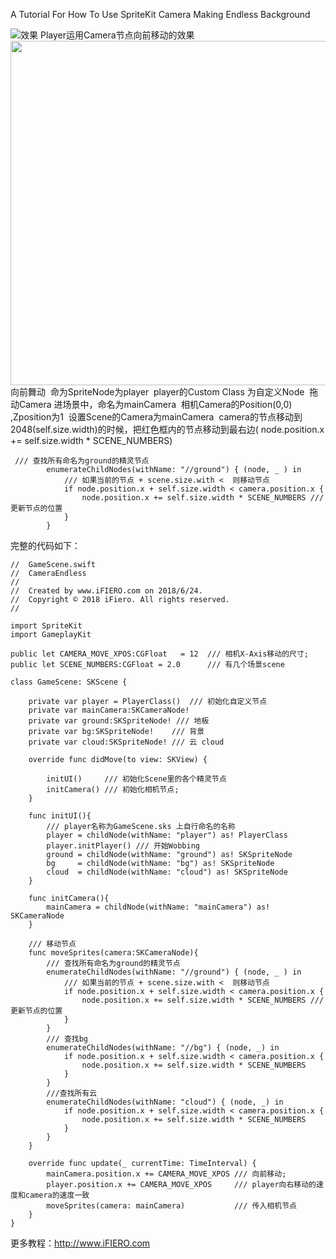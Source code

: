 
A Tutorial For How To Use SpriteKit Camera Making Endless Background 

<img src="https://upload-images.jianshu.io/upload_images/3896436-5ea7bb7aff8f1660.gif?imageMogr2/auto-orient/strip%7CimageView2/2/w/700" alt="效果" />
Player运用Camera节点向前移动的效果

<img class="alignnone size-full wp-image-469" src="http://www.ifiero.com/wp-content/uploads/2018/06/wobbing.png" alt="" width="1000" height="551" />
向前舞动

<img src="https://upload-images.jianshu.io/upload_images/3896436-7fa3ce6c8cc4f30d.png?imageMogr2/auto-orient/" alt="" />
命为SpriteNode为player

<img src="https://upload-images.jianshu.io/upload_images/3896436-05063a2325524555.png?imageMogr2/auto-orient/" alt="" />
player的Custom Class 为自定义Node

<img src="https://upload-images.jianshu.io/upload_images/3896436-5525c51c89ea758b.png?imageMogr2/auto-orient/" alt="" />
拖动Camera 进场景中，命名为mainCamera

<img src="https://upload-images.jianshu.io/upload_images/3896436-7596037a73110e5a.png?imageMogr2/auto-orient/" alt="" />
相机Camera的Position(0,0) ,Zposition为1

<img src="https://upload-images.jianshu.io/upload_images/3896436-852bd1f2232cd6c8.png?imageMogr2/auto-orient/" alt="" />
设置Scene的Camera为mainCamera

<img src="https://upload-images.jianshu.io/upload_images/3896436-229fb278525be6c3.png" alt="" />
camera的节点移动到2048(self.size.width)的时候，把红色框内的节点移动到最右边( node.position.x += self.size.width * SCENE_NUMBERS)


```
 /// 查找所有命名为ground的精灵节点
        enumerateChildNodes(withName: "//ground") { (node, _ ) in
            /// 如果当前的节点 + scene.size.with <  则移动节点
            if node.position.x + self.size.width < camera.position.x {
                node.position.x += self.size.width * SCENE_NUMBERS /// 更新节点的位置
            }
        }
```
        
完整的代码如下：

```
//  GameScene.swift
//  CameraEndless
//
//  Created by www.iFIERO.com on 2018/6/24.
//  Copyright © 2018 iFiero. All rights reserved.
//

import SpriteKit
import GameplayKit

public let CAMERA_MOVE_XPOS:CGFloat   = 12  /// 相机X-Axis移动的尺寸;
public let SCENE_NUMBERS:CGFloat = 2.0      /// 有几个场景scene

class GameScene: SKScene {
    
    private var player = PlayerClass()  /// 初始化自定义节点
    private var mainCamera:SKCameraNode!
    private var ground:SKSpriteNode! /// 地板
    private var bg:SKSpriteNode!    /// 背景
    private var cloud:SKSpriteNode! /// 云 cloud
    
    override func didMove(to view: SKView) {
        
        initUI()     /// 初始化Scene里的各个精灵节点
        initCamera() /// 初始化相机节点;
    }
    
    func initUI(){
        /// player名称为GameScene.sks 上自行命名的名称
        player = childNode(withName: "player") as! PlayerClass
        player.initPlayer() /// 开始Wobbing
        ground = childNode(withName: "ground") as! SKSpriteNode
        bg     = childNode(withName: "bg") as! SKSpriteNode
        cloud  = childNode(withName: "cloud") as! SKSpriteNode
    }
    
    func initCamera(){
        mainCamera = childNode(withName: "mainCamera") as! SKCameraNode
    }
    
    /// 移动节点
    func moveSprites(camera:SKCameraNode){
        /// 查找所有命名为ground的精灵节点
        enumerateChildNodes(withName: "//ground") { (node, _ ) in
            /// 如果当前的节点 + scene.size.with <  则移动节点
            if node.position.x + self.size.width < camera.position.x {
                node.position.x += self.size.width * SCENE_NUMBERS /// 更新节点的位置
            }
        }
        /// 查找bg
        enumerateChildNodes(withName: "//bg") { (node, _) in
            if node.position.x + self.size.width < camera.position.x {
                node.position.x += self.size.width * SCENE_NUMBERS
            }
        }
        ///查找所有云
        enumerateChildNodes(withName: "cloud") { (node, _) in
            if node.position.x + self.size.width < camera.position.x {
                node.position.x += self.size.width * SCENE_NUMBERS 
            }
        }
    }
    
    override func update(_ currentTime: TimeInterval) {
        mainCamera.position.x += CAMERA_MOVE_XPOS /// 向前移动;
        player.position.x += CAMERA_MOVE_XPOS     /// player向右移动的速度和camera的速度一致
        moveSprites(camera: mainCamera)           /// 传入相机节点
    }
}
```

更多教程：http://www.iFIERO.com
